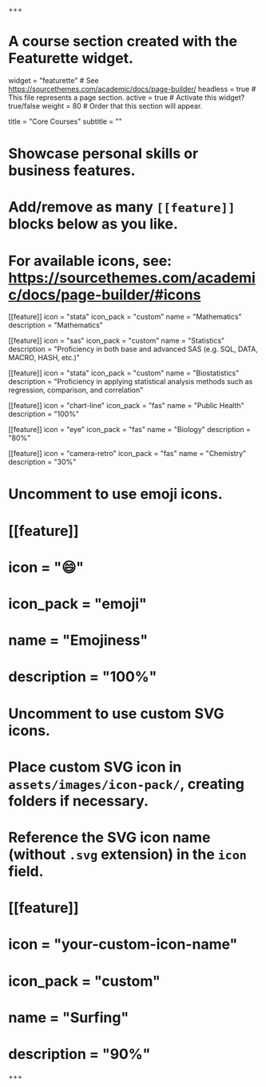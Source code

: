 +++
# A course section created with the Featurette widget.
widget = "featurette"  # See https://sourcethemes.com/academic/docs/page-builder/
headless = true  # This file represents a page section.
active = true  # Activate this widget? true/false
weight = 80  # Order that this section will appear.

title = "Core Courses"
subtitle = ""

# Showcase personal skills or business features.
# 
# Add/remove as many `[[feature]]` blocks below as you like.
# 
# For available icons, see: https://sourcethemes.com/academic/docs/page-builder/#icons

[[feature]]
  icon = "stata"
  icon_pack = "custom"
  name = "Mathematics"
  description = "Mathematics" 
          
[[feature]]
  icon = "sas"
  icon_pack = "custom"
  name = "Statistics"
  description = "Proficiency in both base and advanced SAS (e.g. SQL, DATA, MACRO, HASH, etc.)"
  
[[feature]]
  icon = "stata"
  icon_pack = "custom"
  name = "Biostatistics"
  description = "Proficiency in applying statistical analysis methods such as regression, comparison, and correlation"
  
 [[feature]]
  icon = "chart-line"
  icon_pack = "fas"
  name = "Public Health"
  description = "100%"  
  
 [[feature]]
  icon = "eye"
  icon_pack = "fas"
  name = "Biology"
  description = "80%"  
  
 [[feature]]
  icon = "camera-retro"
  icon_pack = "fas"
  name = "Chemistry"
  description = "30%"

# Uncomment to use emoji icons.
# [[feature]]
#  icon = ":smile:"
#  icon_pack = "emoji"
#  name = "Emojiness"
#  description = "100%"  

# Uncomment to use custom SVG icons.
# Place custom SVG icon in `assets/images/icon-pack/`, creating folders if necessary.
# Reference the SVG icon name (without `.svg` extension) in the `icon` field.
# [[feature]]
#  icon = "your-custom-icon-name"
#  icon_pack = "custom"
#  name = "Surfing"
#  description = "90%"

+++

